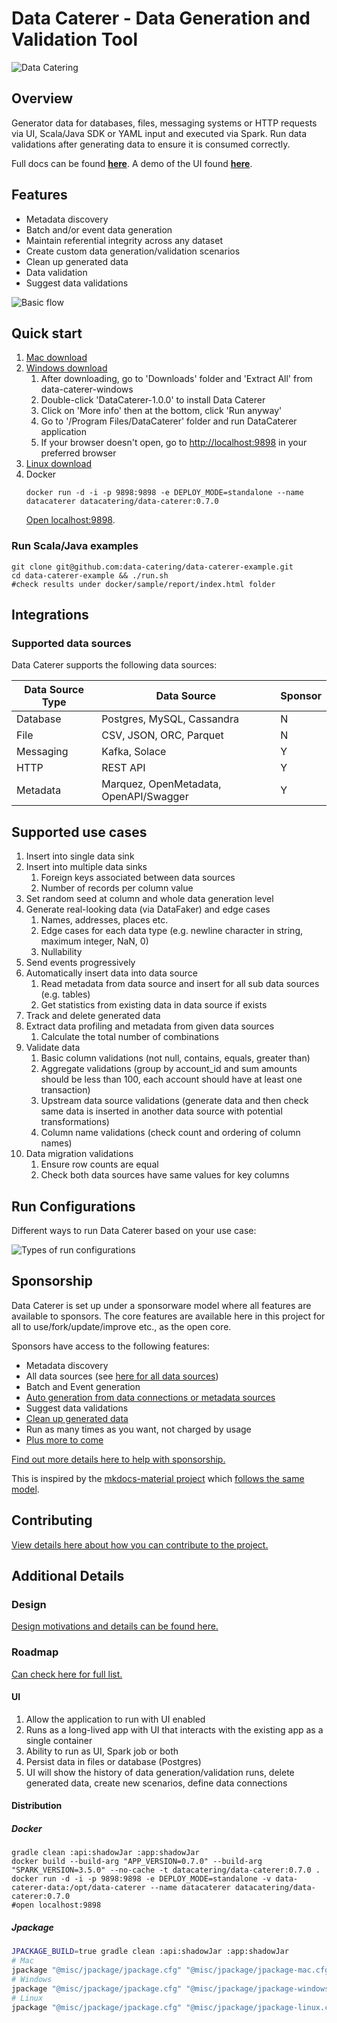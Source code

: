 # Data Caterer - Data Generation and Validation Tool

![Data Catering](misc/banner/logo_landscape_banner.svg)

## Overview

Generator data for databases, files, messaging systems or HTTP requests via UI, Scala/Java SDK or YAML input and executed via Spark.
Run data validations after generating data to ensure it is consumed correctly.

Full docs can be found [**here**](https://data.catering). A demo of the UI found [**here**](https://data.catering/sample/ui/index.html).

## Features

- Metadata discovery
- Batch and/or event data generation
- Maintain referential integrity across any dataset
- Create custom data generation/validation scenarios
- Clean up generated data
- Data validation
- Suggest data validations

![Basic flow](design/basic_data_caterer_flow_medium.gif)

## Quick start

1. [Mac download](https://nightly.link/data-catering/data-caterer/workflows/build/main/data-caterer-mac.zip)
2. [Windows download](https://nightly.link/data-catering/data-caterer/workflows/build/main/data-caterer-windows.zip)
   1. After downloading, go to 'Downloads' folder and 'Extract All' from data-caterer-windows
   2. Double-click 'DataCaterer-1.0.0' to install Data Caterer
   3. Click on 'More info' then at the bottom, click 'Run anyway'
   4. Go to '/Program Files/DataCaterer' folder and run DataCaterer application
   5. If your browser doesn't open, go to [http://localhost:9898](http://localhost:9898) in your preferred browser
3. [Linux download](https://nightly.link/data-catering/data-caterer/workflows/build/main/data-caterer-linux.zip)
4. Docker
   ```shell
   docker run -d -i -p 9898:9898 -e DEPLOY_MODE=standalone --name datacaterer datacatering/data-caterer:0.7.0
   ```
   [Open localhost:9898](http://localhost:9898).

### Run Scala/Java examples

```shell
git clone git@github.com:data-catering/data-caterer-example.git
cd data-caterer-example && ./run.sh
#check results under docker/sample/report/index.html folder
```

## Integrations

### Supported data sources

Data Caterer supports the following data sources:

| Data Source Type | Data Source                            | Sponsor |
|------------------|----------------------------------------|---------|
| Database         | Postgres, MySQL, Cassandra             | N       |
| File             | CSV, JSON, ORC, Parquet                | N       |
| Messaging        | Kafka, Solace                          | Y       |
| HTTP             | REST API                               | Y       |
| Metadata         | Marquez, OpenMetadata, OpenAPI/Swagger | Y       |

## Supported use cases

1. Insert into single data sink
2. Insert into multiple data sinks
   1. Foreign keys associated between data sources
   2. Number of records per column value
3. Set random seed at column and whole data generation level
4. Generate real-looking data (via DataFaker) and edge cases
   1. Names, addresses, places etc.
   2. Edge cases for each data type (e.g. newline character in string, maximum integer, NaN, 0)
   3. Nullability
5. Send events progressively
6. Automatically insert data into data source
   1. Read metadata from data source and insert for all sub data sources (e.g. tables)
   2. Get statistics from existing data in data source if exists
7. Track and delete generated data
8. Extract data profiling and metadata from given data sources
   1. Calculate the total number of combinations
9. Validate data
   1. Basic column validations (not null, contains, equals, greater than)
   2. Aggregate validations (group by account_id and sum amounts should be less than 100, each account should have at
      least one transaction)
   3. Upstream data source validations (generate data and then check same data is inserted in another data source with
      potential transformations)
   4. Column name validations (check count and ordering of column names)
10. Data migration validations
    1. Ensure row counts are equal
    2. Check both data sources have same values for key columns

## Run Configurations

Different ways to run Data Caterer based on your use case:

![Types of run configurations](design/high_level_flow-run-config.svg)

## Sponsorship

Data Caterer is set up under a sponsorware model where all features are available to sponsors. The core features
are available here in this project for all to use/fork/update/improve etc., as the open core.

Sponsors have access to the following features:

- Metadata discovery
- All data sources (see [here for all data sources](https://data.catering/setup/connection/))
- Batch and Event generation
- [Auto generation from data connections or metadata sources](https://data.catering/setup/guide/scenario/auto-generate-connection/)
- Suggest data validations
- [Clean up generated data](https://data.catering/setup/guide/scenario/delete-generated-data/)
- Run as many times as you want, not charged by usage
- [Plus more to come](#roadmap)

[Find out more details here to help with sponsorship.](https://data.catering/sponsor)

This is inspired by the [mkdocs-material project](https://github.com/squidfunk/mkdocs-material) which
[follows the same model](https://squidfunk.github.io/mkdocs-material/insiders/).

## Contributing

[View details here about how you can contribute to the project.](CONTRIBUTING.md)

## Additional Details

### Design

[Design motivations and details can be found here.](https://data.catering/setup/design)

### Roadmap

[Can check here for full list.](https://data.catering/use-case/roadmap/)

#### UI

1. Allow the application to run with UI enabled
2. Runs as a long-lived app with UI that interacts with the existing app as a single container
3. Ability to run as UI, Spark job or both
4. Persist data in files or database (Postgres)
5. UI will show the history of data generation/validation runs, delete generated data, create new scenarios, define data connections

#### Distribution

##### Docker

```shell
gradle clean :api:shadowJar :app:shadowJar
docker build --build-arg "APP_VERSION=0.7.0" --build-arg "SPARK_VERSION=3.5.0" --no-cache -t datacatering/data-caterer:0.7.0 .
docker run -d -i -p 9898:9898 -e DEPLOY_MODE=standalone -v data-caterer-data:/opt/data-caterer --name datacaterer datacatering/data-caterer:0.7.0
#open localhost:9898
```

##### Jpackage

```bash
JPACKAGE_BUILD=true gradle clean :api:shadowJar :app:shadowJar
# Mac
jpackage "@misc/jpackage/jpackage.cfg" "@misc/jpackage/jpackage-mac.cfg"
# Windows
jpackage "@misc/jpackage/jpackage.cfg" "@misc/jpackage/jpackage-windows.cfg"
# Linux
jpackage "@misc/jpackage/jpackage.cfg" "@misc/jpackage/jpackage-linux.cfg"
```

